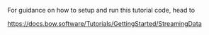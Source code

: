 For guidance on how to setup and run this tutorial code, head to

https://docs.bow.software/Tutorials/GettingStarted/StreamingData